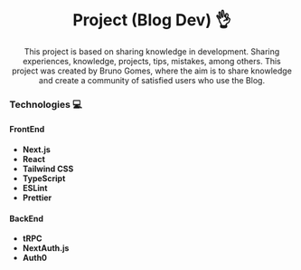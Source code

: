 <h1 align="center">Project (Blog Dev) 👌</h1>

<p align="center">This project is based on sharing knowledge in development. Sharing experiences, knowledge, projects, tips, mistakes, among others.
This project was created by Bruno Gomes, where the aim is to share knowledge and create a community of satisfied users who use the Blog.</p>

<h3>Technologies 💻</h3>

#### FrontEnd 
- **Next.js**
- **React**
- **Tailwind CSS**
- **TypeScript**
- **ESLint**
- **Prettier**

#### BackEnd

- **tRPC**
- **NextAuth.js**
- **Auth0**